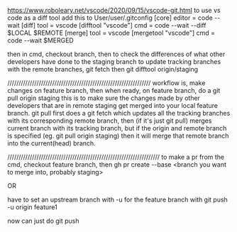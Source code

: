 https://www.roboleary.net/vscode/2020/09/15/vscode-git.html
to use vs code as a diff tool
add this to User/user/.gitconfig
    [core]
  editor = code --wait
[diff]
  tool = vscode
[difftool "vscode"]
  cmd = code --wait --diff $LOCAL $REMOTE
[merge]
  tool = vscode
[mergetool "vscode"]
  cmd = code --wait $MERGED

then in cmd, checkout branch, then to check the differences of what other developers have done to the staging branch
to update tracking branches with the remote branches,
    git fetch
then
    git difftool origin/staging
    
////////////////////////////////////////////////////////////////
workflow is, make changes on feature branch, then when ready, on feature branch, do a 
    git pull origin staging
this is to make sure the changes made by other developers that are in remote staging get merged into your local feature branch.
git pull first does a git fetch which updates all the tracking branches with its corresponding remote branch, then (if it's just git pull) merges current branch with its tracking branch, but if the origin and remote branch is specified (eg. git pull origin staging) then it will merge that remote branch into the current(head) branch.


////////////////////////////////////////////////////////////////////
to make a pr from the cmd, checkout feature branch, then
    gh pr create --base <branch you want to merge into, probably staging>

OR 

have to set an upstream branch with -u for the feature branch with
    git push -u origin feature1

now can just do 
    git push